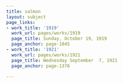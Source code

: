 ```yaml
---
title: salmon
layout: subject
page_links:
- work_title: '1919'
  work_url: pages/works/1919
  page_title: Sunday, October 19, 1919
  page_anchor: page-1045
- work_title: '1921'
  work_url: pages/works/1921
  page_title: Wednesday September  7, 1921
  page_anchor: page-1376

---
```

